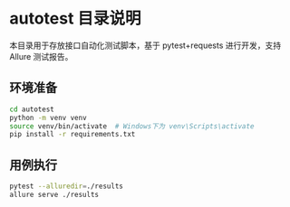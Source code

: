 # autotest 目录说明

本目录用于存放接口自动化测试脚本，基于 pytest+requests 进行开发，支持 Allure 测试报告。

## 环境准备

```bash
cd autotest
python -m venv venv
source venv/bin/activate  # Windows下为 venv\Scripts\activate
pip install -r requirements.txt
```

## 用例执行

```bash
pytest --alluredir=./results
allure serve ./results
```